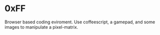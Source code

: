 # 0xFF
Browser based coding eviroment.
Use coffeescript, a gamepad, and some images to manipulate a pixel-matrix.
